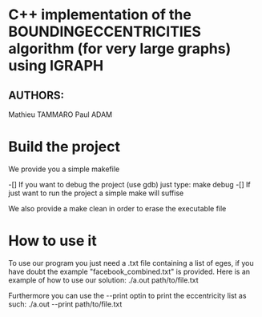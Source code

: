 # C++ implementation of the BOUNDINGECCENTRICITIES algorithm (for very large graphs) using IGRAPH

## AUTHORS:

Mathieu TAMMARO
Paul ADAM

# Build the project

We provide you a simple makefile 

-[] If you want to debug the project (use gdb) just type:
	make debug
-[] If just want to run the project a simple make will suffise

We also provide a make clean in order to erase the executable file

# How to use it

To use our program you just need a .txt file containing a list of eges,
if you have doubt the example "facebook_combined.txt" is provided. Here is
an example of how to use our solution:
	./a.out path/to/file.txt

Furthermore you can use the --print optin to print the eccentricity list as such:
	./a.out --print path/to/file.txt 
